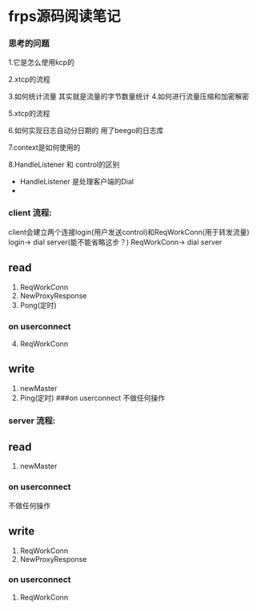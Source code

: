 # frps源码阅读笔记

### 思考的问题

1.它是怎么使用kcp的

2.xtcp的流程

3.如何统计流量
  其实就是流量的字节数量统计
4.如何进行流量压缩和加密解密

5.xtcp的流程

6.如何实现日志自动分日期的
  用了beego的日志库

7.context是如何使用的

8.HandleListener 和 control的区别
- HandleListener 是处理客户端的Dial
- 
 
### client 流程:
client会建立两个连接login(用户发送control)和ReqWorkConn(用于转发流量)
login-> dial server(能不能省略这步？)
ReqWorkConn-> dial server

## read
1. ReqWorkConn
2. NewProxyResponse
3. Pong(定时)

### on userconnect
4. ReqWorkConn

## write
1. newMaster
2. Ping(定时)
   ###on userconnect
不做任何操作
 

### server 流程:
## read
1. newMaster
### on userconnect
不做任何操作

## write
1. ReqWorkConn
2. NewProxyResponse
### on userconnect
1. ReqWorkConn